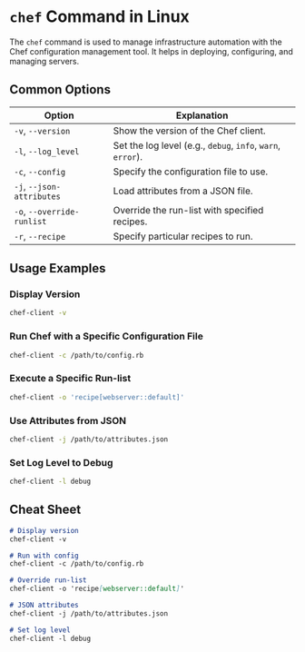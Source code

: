 # `chef` Command in Linux

The `chef` command is used to manage infrastructure automation with the Chef configuration management tool. It helps in deploying, configuring, and managing servers.

## Common Options

| Option         | Explanation                                                |
|----------------|------------------------------------------------------------|
| `-v`, `--version` | Show the version of the Chef client.                      |
| `-l`, `--log_level`| Set the log level (e.g., `debug`, `info`, `warn`, `error`).|
| `-c`, `--config`  | Specify the configuration file to use.                    |
| `-j`, `--json-attributes` | Load attributes from a JSON file.                |
| `-o`, `--override-runlist` | Override the run-list with specified recipes.   |
| `-r`, `--recipe` | Specify particular recipes to run.                        |

## Usage Examples

### Display Version

```bash
chef-client -v
```

### Run Chef with a Specific Configuration File

```bash
chef-client -c /path/to/config.rb
```

### Execute a Specific Run-list

```bash
chef-client -o 'recipe[webserver::default]'
```

### Use Attributes from JSON

```bash
chef-client -j /path/to/attributes.json
```

### Set Log Level to Debug

```bash
chef-client -l debug
```

## Cheat Sheet

```markdown
# Display version
chef-client -v

# Run with config
chef-client -c /path/to/config.rb

# Override run-list
chef-client -o 'recipe[webserver::default]'

# JSON attributes
chef-client -j /path/to/attributes.json

# Set log level
chef-client -l debug
```
